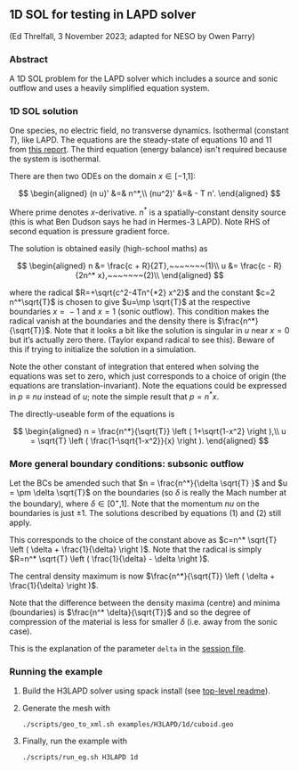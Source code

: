 ## 1D SOL for testing in LAPD solver

(Ed Threlfall, 3 November 2023; adapted for NESO by Owen Parry)

### Abstract

A 1D SOL problem for the LAPD solver which includes a source and sonic outflow and uses a heavily simplified equation system.

### 1D SOL solution

One species, no electric field, no transverse dynamics. Isothermal (constant *T*), like LAPD. The equations are the steady-state of equations 10 and 11 from [this report](https://github.com/ExCALIBUR-NEPTUNE/Documents/blob/main/reports/ukaea_reports/CD-EXCALIBUR-FMS0047-M2.2.2.pdf). The third equation (energy balance) isn't required because the system is isothermal.

There are then two ODEs on the domain *x* ∈ \[−1,1\]:

$$
\begin{aligned}
(n u)' &=& n^*,\\
(nu^2)' &=& - T n'.
\end{aligned}
$$

Where prime denotes *x*-derivative.
$n^*$ is a spatially-constant density source (this is what Ben Dudson says he had in Hermes-3 LAPD).
Note RHS of second equation is pressure gradient force.

The solution is obtained easily (high-school maths) as

$$
\begin{aligned}
n &= \frac{c + R}{2T},~~~~~~~(1)\\
u &= \frac{c - R}{2n^* x},~~~~~~~(2)\\
\end{aligned}
$$

where the radical $R=+\sqrt{c^2-4Tn^{*2} x^2}$ and the constant $c=2 n^*\sqrt{T}$ is chosen to give $u=\mp \sqrt{T}$ at the respective boundaries *x* =  − 1 and *x* = 1 (sonic outflow). This condition makes the radical vanish at the boundaries and the density there is $\frac{n^*}{\sqrt{T}}$. Note that it looks a bit like the solution is singular in *u* near *x* = 0 but it’s actually zero there. (Taylor expand radical to see this). Beware of this if trying to initialize the solution in a simulation.

Note the other constant of integration that entered when solving the equations was set to zero, which just corresponds to a choice of origin (the equations are translation-invariant). Note the equations could be expressed in $p ≡ nu$ instead of $u$; note the simple result that $p=n^*x$.

The directly-useable form of the equations is

$$
\begin{aligned}
n = \frac{n^*}{\sqrt{T}} \left ( 1+\sqrt{1-x^2} \right ),\\
u = \sqrt{T} \left ( \frac{1-\sqrt{1-x^2}}{x} \right ).
\end{aligned}
$$

### More general boundary conditions: subsonic outflow

Let the BCs be amended such that $n = \frac{n^*}{\delta \sqrt{T} }$ and $u = \pm \delta \sqrt{T}$ on the boundaries (so $\delta$ is really the Mach number at the boundary), where $\delta$ ∈ \[0<sup>+</sup>,1\]. Note that the momentum $nu$ on the boundaries is just $\pm1$. The solutions described by equations (1) and (2) still apply.

This corresponds to the choice of the constant above as
$c=n^* \sqrt{T} \left ( \delta + \frac{1}{\delta} \right )$.
Note that the radical is simply
$R=n^* \sqrt{T} \left ( \frac{1}{\delta} - \delta \right )$.

The central density maximum is now
$\frac{n^*}{\sqrt{T}} \left ( \delta + \frac{1}{\delta} \right )$.

Note that the difference between the density maxima (centre) and minima
(boundaries) is $\frac{n^* \delta}{\sqrt{T}}$ and so the degree of
compression of the material is less for smaller $\delta$ (i.e. away from the
sonic case).

This is the explanation of the parameter `delta` in the [session file](outflow1d.xml).

### Running the example

1. Build the H3LAPD solver using spack install (see [top-level readme](../../../README.md)).

1. Generate the mesh with

    `./scripts/geo_to_xml.sh examples/H3LAPD/1d/cuboid.geo`

2. Finally, run the example with

   `./scripts/run_eg.sh H3LAPD 1d` 